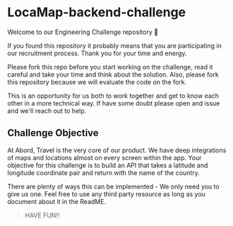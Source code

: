 # LocaMap-backend-challenge

Welcome to our Engineering Challenge repository 🖖

If you found this repository it probably means that you are participating in our recruitment process. Thank you for your time and energy.

Please fork this repo before you start working on the challenge, read it careful and take your time and think about the solution. Also, please fork this repository because we will evaluate the code on the fork.

This is an opportunity for us both to work together and get to know each other in a more technical way. If have some doubt please open and issue and we'll reach out to help.

## Challenge Objective

At Abord, Travel is the very core of our product. We have deep integrations of maps and locations almost on every screen within the app. Your objective for this challenge is to build an API that takes a latitude and longitude coordinate pair and return with the name of the country.

There are plenty of ways this can be implemented - We only need you to give us one. Feel free to use any third party resource as long as you document about it in the ReadME.

> HAVE FUN!!
